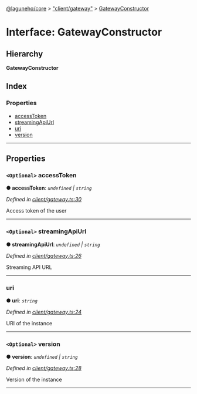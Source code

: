 [@lagunehq/core](../README.md) > ["client/gateway"](../modules/_client_gateway_.md) > [GatewayConstructor](../interfaces/_client_gateway_.gatewayconstructor.md)

# Interface: GatewayConstructor

## Hierarchy

**GatewayConstructor**

## Index

### Properties

* [accessToken](_client_gateway_.gatewayconstructor.md#accesstoken)
* [streamingApiUrl](_client_gateway_.gatewayconstructor.md#streamingapiurl)
* [uri](_client_gateway_.gatewayconstructor.md#uri)
* [version](_client_gateway_.gatewayconstructor.md#version)

---

## Properties

<a id="accesstoken"></a>

### `<Optional>` accessToken

**● accessToken**: *`undefined` \| `string`*

*Defined in [client/gateway.ts:30](https://github.com/lagunehq/core/blob/35e3f58/src/client/gateway.ts#L30)*

Access token of the user

___
<a id="streamingapiurl"></a>

### `<Optional>` streamingApiUrl

**● streamingApiUrl**: *`undefined` \| `string`*

*Defined in [client/gateway.ts:26](https://github.com/lagunehq/core/blob/35e3f58/src/client/gateway.ts#L26)*

Streaming API URL

___
<a id="uri"></a>

###  uri

**● uri**: *`string`*

*Defined in [client/gateway.ts:24](https://github.com/lagunehq/core/blob/35e3f58/src/client/gateway.ts#L24)*

URI of the instance

___
<a id="version"></a>

### `<Optional>` version

**● version**: *`undefined` \| `string`*

*Defined in [client/gateway.ts:28](https://github.com/lagunehq/core/blob/35e3f58/src/client/gateway.ts#L28)*

Version of the instance

___

